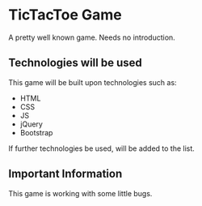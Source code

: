 # TicTacToe Game
A pretty well known game. Needs no introduction.

## Technologies will be used
This game will be built upon technologies such as:
* HTML
* CSS
* JS
* jQuery
* Bootstrap

If further technologies be used, will be added to the list.

## Important Information
This game is working with some little bugs.  
